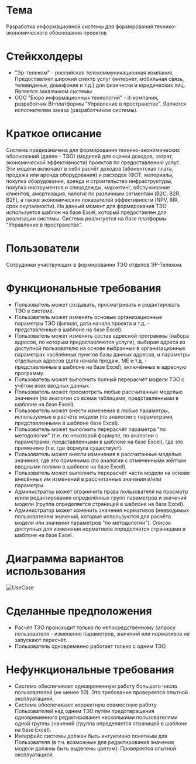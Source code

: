 # Тема
Разработка информационной системы для формирования технико-экономического обоснования проектов
# Стейкхолдеры
* "Эр-телеком" - российская телекоммуникационная компания. Предоставляет широкий спектр услуг (интернет, мобильная связь, телевиденье, домофония и т.д.) для физически и юридических лиц. Является заказчиком системы.
* ООО "Бюро информационных технологий" - it-компания, разработчик BI-платформы "Управление в пространстве". Является исполнителем заказа (разработчиком системы).
# Краткое описание
Система предназначена для формирования технико-экономических обоснований (далее - ТЭО) (моделей для оценки доходов, затрат, экономической эффективности) проектов по предоставлению услуг. Эти модели включают в себя расчёт доходов (абонентская плата, продажа или аренда оборудования) и расходов (ФОТ, материалы, покупка оборудования, аренда и строительство инфраструктуры, покупка инструментов и спецодежды, маркетинг, обслуживание клиентов, амортизация, налоги) по различным сегментам (B2C, B2R, B2F), а также экономических показателей эффективности (NPV, IRR, срок окупаемости).
На данный момент для формирования ТЭО используется шаблон на базе Excel, который предоставлен для реализации системы.
Система реализуется на базе платформы "Управление в пространстве".
# Пользователи
Сотрудники участвующих в формировании ТЭО отделов ЭР-Телеком.
# Функциональные требования
* Пользователь может создавать, просматривать и редактировать ТЭО в системе.
* Пользователь может изменять основые организационные параметры ТЭО (филиал, дата начала проекта и т.д. - представленные в шаблоне на базе Excel).
* Пользователь может изменять состав адресной программы (набора адресов, по которым предоставляются услуги), выбирая адреса из доступной пользователю на основе выбранных в организационных параметрах насёлённых пунктов базы данных адресов, и параметры отдельных адресов (дата начала продаж, МЕ и т.д. - представленные в шаблоне на базе Excel), включённых в адресную программу.
* Пользователь может выполнить полный перерасчёт модели ТЭО с учётом всех вводных данных.
* Пользователь может просмотреть любые рассчитанные моделью значения (по аналогии со всеми таблицами, представленными в шаблоне на базе Excel).
* Пользователь может внести изменения в любые параметры, используемые в расчёте модели (по аналогии с параметрами, представленными в шаблоне базе Excel).
* Пользователь может выполнить перерасчёт параметра "по методологии" (т.е. по некоторой формуле, по аналогии с параметрами, представленными в шаблоне на базе Excel), где это применимо (т.е. где формула существует).
* Пользователь может внести изменения в рассчитанные моделью значения, где это применимо (по аналогии с отмеченными жёлтым вводными полями в шаблоне на базе Excel).
* Пользователь может выполнить перерасчёт части модели на основе внесённых им изменений в рассчитанные значения и/или параметры.
* Администратор может ограничить права пользователя на просмотр и/или редактирования определённых групп параметров и значений модели (группа определяется страницей в шаблоне на базе Excel).
* Администратор может изменить значения нормативов (невводимых пользователем значений, которые используются для расчёта модели или значений параметров "по методологии"). Список доступных для изменения нормативов определяется страницами в шаблоне на базе Excel.
# Диаграмма вариантов использования
![UseCase](https://github.com/user-attachments/assets/b4ecbf74-65f3-4ac5-a9a0-ca8073f9b672)
# Сделанные предположения
* Расчёт ТЭО происходит только по непосредственному запросу пользователя - изменения параметров, значений или нормативов не запускают пересчёт.
* Пользователь одновременно работает только с одним ТЭО.
# Нефункциональные требования
* Система обеспечивает одновременную работу большого числа пользователей (не менее 50). Это требование проверяется опытной эксплуатацией.
* Система обеспечивает корректную совместную работу Пользователей над одним ТЭО путём предотвращения одновременного редактирования несколькими пользователями одной группы значений (группа определяется страницей в шаблоне на базе Excel).
* Интерфейс системы должен быть интуитивно понятным для Пользователя (в т.ч. возможные для редактирования значения модели должны быть выделены цветом). Проверяется опытной эксплуатацией.
